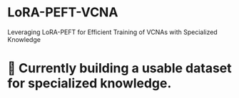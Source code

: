 # LoRA-PEFT-VCNA
 Leveraging LoRA-PEFT for Efficient Training of VCNAs with Specialized Knowledge


# 🚨 Currently building a usable dataset for specialized knowledge.
